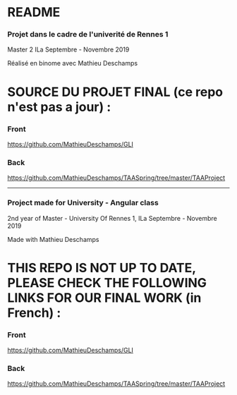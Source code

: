 # README

### Projet dans le cadre de l'univerité de Rennes 1
Master 2 ILa
Septembre - Novembre 2019

Réalisé en binome avec Mathieu Deschamps
# SOURCE DU PROJET FINAL (ce repo n'est pas a jour) : 
### Front
https://github.com/MathieuDeschamps/GLI
### Back
https://github.com/MathieuDeschamps/TAASpring/tree/master/TAAProject



___________________________________________________________

### Project made for University - Angular class
2nd year of Master - University Of Rennes 1, ILa
Septembre - Novembre 2019

Made with Mathieu Deschamps
# THIS REPO IS NOT UP TO DATE, PLEASE CHECK THE FOLLOWING LINKS FOR OUR FINAL WORK (in French) : 
### Front
https://github.com/MathieuDeschamps/GLI
### Back
https://github.com/MathieuDeschamps/TAASpring/tree/master/TAAProject

